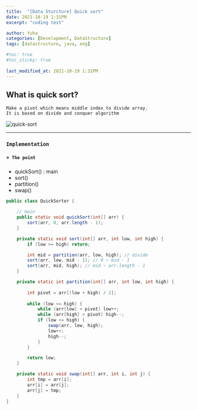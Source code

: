 ```yaml
---
title:  "[Data Sturcture] Quick sort"
date: 2021-10-19 1:31PM
excerpt: "coding test"

author: Yuha
categories: [Development, DataStructure]
tags: [datastructure, java, eng]

#toc: true
#toc_sticky: true
 
last_modified_at: 2021-10-19 1:31PM
---
```


## What is quick sort?

```text
Make a pivot which means middle index to divide array.
It is based on divide and conquer algorithm 
```

![quick-sort](https://user-images.githubusercontent.com/83699657/137864838-bf636663-6bb8-483d-ab35-1272f7cfa7b4.png)

---
### `Implementation`

#### `⭐️ The point`
- quickSort() : main
- sort()
- partition()
- swap()

```java
public class QuickSorter {

    // main
    public static void quickSort(int[] arr) {
        sort(arr, 0, arr.length - 1);
    }

    private static void sort(int[] arr, int low, int high) {
        if (low >= high) return;

        int mid = partition(arr, low, high); // divide
        sort(arr, low, mid - 1); // 0 ~ mid - 1
        sort(arr, mid, high); // mid ~ arr.length - 1
    }

    private static int partition(int[] arr, int low, int high) {
        
        int pivot = arr[(low + high) / 2];
        
        while (low <= high) {
            while (arr[low] < pivot) low++;
            while (arr[high] > pivot) high--;
            if (low <= high) {
                swap(arr, low, high);
                low++;
                high--;
            }
        }

        return low;
    }

    private static void swap(int[] arr, int i, int j) {
        int tmp = arr[i];
        arr[i] = arr[j];
        arr[j] = tmp;
    }
}
```